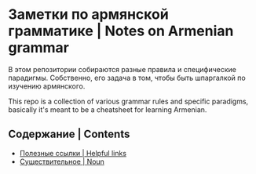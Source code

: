 # Заметки по армянской грамматике | Notes on Armenian grammar
В этом репозитории собираются разные правила и специфические парадигмы. Собственно, его задача в том, чтобы быть шпаргалкой по изучению армянского.

This repo is a collection of various grammar rules and specific paradigms, basically it's meant to be a cheatsheet for learning Armenian.
## Содержание | Contents
- [Полезные ссылки | Helpful links](https://github.com/ansakoy/hayeren/blob/master/helpful.md)
- [Существительное | Noun](https://github.com/ansakoy/hayeren/blob/master/noun.md)
